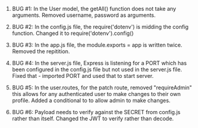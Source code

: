 1. BUG #1: In the User model, the getAll() function does not take any arguments. Removed username, password as arguments.

2. BUG #2: In the config.js file, the require('dotenv') is midding the config function. Changed it to require('dotenv').config()

3. BUG #3: In the app.js file, the module.exports = app is written twice. Removed the repitition.

4. BUG #4: In the server.js file, Express is listening for a PORT which has been configured in the config.js file but not used in the server.js file. Fixed that - imported PORT and used that to start server.

5. BUG #5: In the user.routes, for the patch route, removed "requireAdmin" this allows for any authenticated user to make changes to their own profile. Added a conditional to to allow admin to make changes.

6. BUG #6: Payload needs to verify against the SECRET from config.js rather than itself. Changed the JWT to verify rather than decode.
